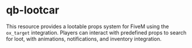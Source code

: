 # qb-lootcar
This resource provides a lootable props system for FiveM using the `ox_target` integration. Players can interact with predefined props to search for loot, with animations, notifications, and inventory integration.
